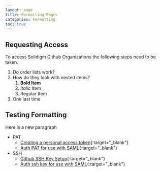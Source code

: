 ```yaml
---
layout: page
title: Formatting Pages
categories: Formatting
toc: true
---
```


## Requesting Access

To access Solidigm Github Organizations the following steps need to be taken.

1. Do order lists work?
1. How do they look with nested items?
    1. **Bold Item**
    1. *Italic Item*
    1. Regular Item
1. One last time

## Testing Formatting

Here is a new paragraph

* PAT
  * [Creating a personal access token][pat-setup]{:target="_blank"}
  * [Auth PAT for use with SAML][pat-auth]{:target="_blank"}
* SSH
  * [Github SSH Key Setup][ssh-setup]{:target="_blank"}
  * [Auth ssh key for use with SAML][ssh-saml-auth]{:target="_blank"}

[pat-setup]: https://docs.github.com/en/enterprise-cloud@latest/authentication/keeping-your-account-and-data-secure/creating-a-personal-access-token
[pat-auth]: https://docs.github.com/en/enterprise-cloud@latest/authentication/authenticating-with-saml-single-sign-on/authorizing-a-personal-access-token-for-use-with-saml-single-sign-on
[ssh-setup]: https://docs.github.com/en/enterprise-cloud@latest/authentication/connecting-to-github-with-ssh/about-ssh
[ssh-saml-auth]: https://docs.github.com/en/enterprise-cloud@latest/authentication/authenticating-with-saml-single-sign-on/authorizing-an-ssh-key-for-use-with-saml-single-sign-on